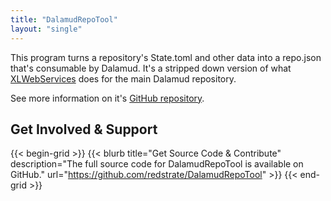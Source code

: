 ```yaml
---
title: "DalamudRepoTool"
layout: "single"
---
```


This program turns a repository's State.toml and other data into a repo.json that's consumable by Dalamud. It's a stripped down version of what [XLWebServices](https://github.com/goatcorp/XLWebServices) does for the main Dalamud repository.

See more information on it's [GitHub repository](https://github.com/redstrate/DalamudRepoTool).

## Get Involved & Support

{{< begin-grid >}}
{{< blurb title="Get Source Code & Contribute" description="The full source code for DalamudRepoTool is available on GitHub." url="https://github.com/redstrate/DalamudRepoTool" >}}
{{< end-grid >}}
